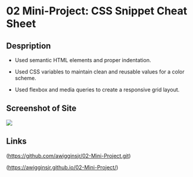 # 02 Mini-Project: CSS Snippet Cheat Sheet

## Despription 

* Used semantic HTML elements and proper indentation.

* Used CSS variables to maintain clean and reusable values for a color scheme.

* Used flexbox and media queries to create a responsive grid layout.

## Screenshot of Site
![](image/miniproject2.png/)

## Links

(https://github.com/awigginsjr/02-Mini-Project.git)

(https://awigginsjr.github.io/02-Mini-Project/)
